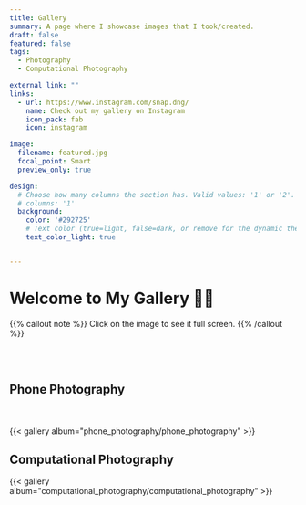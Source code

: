 ```yaml
---
title: Gallery
summary: A page where I showcase images that I took/created.
draft: false
featured: false
tags:
  - Photography
  - Computational Photography

external_link: ""
links:
  - url: https://www.instagram.com/snap.dng/
    name: Check out my gallery on Instagram
    icon_pack: fab
    icon: instagram

image:
  filename: featured.jpg
  focal_point: Smart
  preview_only: true

design:
  # Choose how many columns the section has. Valid values: '1' or '2'.
  # columns: '1'
  background:
    color: '#292725'
    # Text color (true=light, false=dark, or remove for the dynamic theme color). 
    text_color_light: true


---
```

# Welcome to My Gallery 🧑‍📸

{{% callout note %}}
Click on the image to see it full screen.
{{% /callout %}}

<br>
<br>

## Phone Photography
<br>
<br>
{{< gallery album="phone_photography/phone_photography" >}}

## Computational Photography

{{< gallery album="computational_photography/computational_photography" >}}
